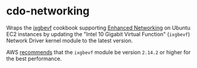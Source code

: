 # cdo-networking

Wraps the [ixgbevf](https://github.com/PaytmLabs/chef-ixgbevf) cookbook supporting [Enhanced Networking](http://docs.aws.amazon.com/AWSEC2/latest/UserGuide/enhanced-networking.html) on Ubuntu EC2 instances
by updating the "Intel 10 Gigabit Virtual Function" (`ixgbevf`) Network Driver kernel module to the latest version.

AWS [recommends](http://docs.aws.amazon.com/AWSEC2/latest/UserGuide/enhanced-networking.html#enhanced-networking-ubuntu)
that the `ixgbevf` module be version `2.14.2` or higher for the best performance.

